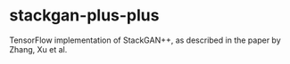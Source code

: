 # stackgan-plus-plus
TensorFlow implementation of StackGAN++, as described in the paper by Zhang, Xu et al.
